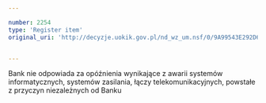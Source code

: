 ```yaml
---

number: 2254
type: 'Register item'
original_uri: 'http://decyzje.uokik.gov.pl/nd_wz_um.nsf/0/9A99543E292D6F50C125786F0039A939?OpenDocument'


---
```


Bank nie odpowiada za opóźnienia wynikające z awarii systemów informatycznych, systemów zasilania, łączy telekomunikacyjnych, powstałe z przyczyn niezależnych od Banku
